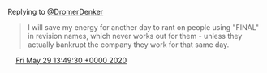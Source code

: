 Replying to [@DromerDenker](https://twitter.com/DromerDenker/status/1266364971086045184)

> I will save my energy for another day to rant on people using "FINAL" in revision names, which never works out for them \- unless they actually bankrupt the company they work for that same day\.

<img src="../../media/tweet.ico" width="12" /> [Fri May 29 13:49:30 +0000 2020](https://twitter.com/DromerDenker/status/1266366057821794304)